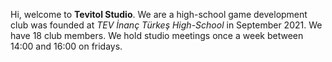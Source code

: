 Hi, welcome to **Tevitol Studio**. We are a high-school game development club was founded at *TEV İnanç Türkeş High-School* in September 2021. We have 18 club members. We hold studio meetings once a week between 14:00 and 16:00 on fridays.
